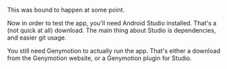 This was bound to happen at some point.

Now in order to test the app, you'll need Android Studio installed. That's a (not quick at all)
download. The main thing about Studio is dependencies, and easier git usage.

You still need Genymotion to actually run the app. That's either a download from the
Genymotion website, or a Genymotion plugin for Studio.